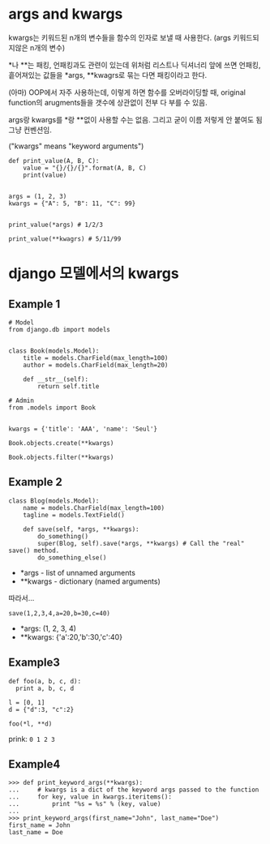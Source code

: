# args and kwargs

kwargs는 키워드된 n개의 변수들을 함수의 인자로 보낼 때 사용한다. (args 키워드되지않은 n개의 변수)

*나 **는 패킹, 언패킹과도 관련이 있는데 위처럼 리스트나 딕셔너리 앞에 쓰면 언패킹, 흩어져있는 값들을 *args, **kwagrs로 묶는 다면 패킹이라고 한다.

(아마) OOP에서 자주 사용하는데, 이렇게 하면 함수를 오버라이딩할 때, original function의 arugments들을 갯수에 상관없이 전부 다 부를 수 있음.

args랑 kwargs를 *랑 **없이 사용할 수는 없음. 그리고 굳이 이름 저렇게 안 붙여도 됨 그냥 컨벤션임.

("kwargs" means "keyword arguments")

    def print_value(A, B, C):
        value = "{}/{}/{}".format(A, B, C)
        print(value)
    
    
    args = (1, 2, 3)
    kwargs = {"A": 5, "B": 11, "C": 99}
    
    
    print_value(*args) # 1/2/3
    
    print_value(**kwagrs) # 5/11/99

# django 모델에서의 kwargs

## Example 1

    # Model
    from django.db import models
    
    
    class Book(models.Model):
        title = models.CharField(max_length=100)
        author = models.CharField(max_length=20)
    
        def __str__(self):
            return self.title

    # Admin
    from .models import Book
    
    
    kwargs = {'title': 'AAA', 'name': 'Seul'}
    
    Book.objects.create(**kwargs) 
    
    Book.objects.filter(**kwargs)

## Example 2

    class Blog(models.Model):
        name = models.CharField(max_length=100)
        tagline = models.TextField()
    
        def save(self, *args, **kwargs):
            do_something()
            super(Blog, self).save(*args, **kwargs) # Call the "real" save() method.
            do_something_else()

- *args - list of unnamed arguments
- **kwargs - dictionary (named arguments)

따라서...

    save(1,2,3,4,a=20,b=30,c=40)

- *args: (1, 2, 3, 4)
- **kwargs: {'a':20,'b':30,'c':40}

## Example3

    def foo(a, b, c, d):
      print a, b, c, d
    
    l = [0, 1]
    d = {"d":3, "c":2}
    
    foo(*l, **d)

prink: `0 1 2 3`

## Example4

    >>> def print_keyword_args(**kwargs):
    ...     # kwargs is a dict of the keyword args passed to the function
    ...     for key, value in kwargs.iteritems():
    ...         print "%s = %s" % (key, value)
    ... 
    >>> print_keyword_args(first_name="John", last_name="Doe")
    first_name = John
    last_name = Doe